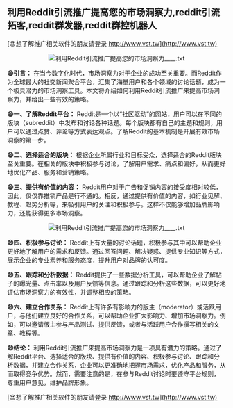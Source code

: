 ## **利用Reddit引流推广提高您的市场洞察力,reddit引流拓客,reddit群发器,reddit群控机器人**

[😍想了解推广相关软件的朋友请登录 http://www.vst.tw](http://www.vst.tw)

 <center><img src="https://vst.tw/MP4/tuiguang/png/5.png" alt="利用Reddit引流推广提高您的市场洞察力____.txt"></center>

**😄引言：**
在当今数字化时代，市场洞察力对于企业的成功至关重要。而Reddit作为全球最大的社交新闻聚合平台，汇集了海量用户和各个领域的讨论话题，成为一个极具潜力的市场洞察工具。本文将介绍如何利用Reddit引流推广来提高市场洞察力，并给出一些有效的策略。

**😄一、了解Reddit平台：**
Reddit是一个以“社区驱动”的网站，用户可以在不同的版块（subreddit）中发布和讨论各种话题。每个版块都有自己的主题和规则，用户可以通过点赞、评论等方式表达观点。了解Reddit的基本机制是开展有效市场洞察的第一步。

**😄二、选择适合的版块：**
根据企业所属行业和目标受众，选择适合的Reddit版块至关重要。在相关的版块中积极参与讨论，了解用户需求、痛点和偏好，从而更好地优化产品、服务和营销策略。

**😄三、提供有价值的内容：**
Reddit用户对于广告和促销内容的接受度相对较低，因此，仅仅靠推销产品是行不通的。相反，通过提供有价值的内容，如行业见解、教程、趋势分析等，来吸引用户的关注和积极参与。这样不仅能够增加品牌影响力，还能获得更多市场洞察。

 <center><img src="https://vst.tw/MP4/tuiguang/png/4.png" alt="利用Reddit引流推广提高您的市场洞察力____.txt"></center>

**😄四、积极参与讨论：**
Reddit上有大量的讨论话题，积极参与其中可以帮助企业更好地了解用户的需求和反馈。通过回答问题、解决疑惑、提供专业知识等方式，展示企业的专业素养和服务态度，提升用户对品牌的认可度。

**😄五、跟踪和分析数据：**
Reddit提供了一些数据分析工具，可以帮助企业了解帖子的曝光量、点击率以及用户反馈等信息。通过跟踪和分析这些数据，可以更好地评估市场洞察力的有效性，并调整相应的策略。

**😄六、建立合作关系：**
Reddit上有许多有影响力的版主（moderator）或活跃用户，与他们建立良好的合作关系，可以帮助企业扩大影响力、增加市场洞察力。例如，可以邀请版主参与产品测试、提供反馈，或者与活跃用户合作撰写相关的文章、教程等。

**😄结论：**
利用Reddit引流推广来提高市场洞察力是一项具有潜力的策略。通过了解Reddit平台、选择适合的版块、提供有价值的内容、积极参与讨论、跟踪和分析数据，并建立合作关系，企业可以更准确地把握市场需求，优化产品和服务，从而取得竞争优势。然而，需要注意的是，在参与Reddit讨论时要遵守平台规则，尊重用户意见，维护品牌形象。

[😍想了解推广相关软件的朋友请登录 http://www.vst.tw](http://www.vst.tw)



